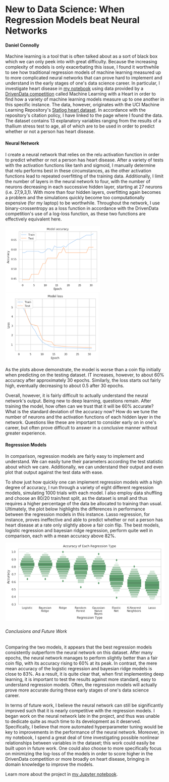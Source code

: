 # New to Data Science: When Regression Models beat Neural Networks
#### Daniel Connolly

Machine learning is a tool that is often talked about as a sort of black box which we can only peek into with great difficulty. Because the increasing complexity of models is only exacerbating this issue, I found it worthwhile to see how traditional regression models of machine learning measured up to more complicated neural networks that can prove hard to implement and understand in the early stages of one's data science career. In particular, I investigate heart disease in [my notebook](https://github.com/djconnolly27/DataScienceProjects/blob/master/project3/project3.ipynb) using data provided by a [DrivenData competition](https://www.drivendata.org/competitions/54/machine-learning-with-a-heart/) called Machine Learning with a Heart in order to find how a variety of machine learning models measure up to one another in this specific instance. The data, however, originates with the UCI Machine Learning Repository's [Statlog heart dataset](http://archive.ics.uci.edu/ml/datasets/Statlog+%28Heart%29). In accordance with the repository's citation policy, I have linked to the page where I found the data. The dataset contains 13 explanatory variables ranging from the results of a thallium stress test to age, all of which are to be used in order to predict whether or not a person has heart disease.

#### Neural Network
I create a neural network that relies on the relu activation function in order to predict whether or not a person has heart disease. After a variety of tests with the activation functions like tanh and sigmoid, I manually determine that relu performs best in these circumstances, as the other activation functions lead to repeated overfitting of the training data. Additionally, I limit the number of layers in the neural network to four, with the number of neurons decreasing in each successive hidden layer, starting at 27 neurons (i.e. 27,9,3,1). With more than four hidden layers, overfitting again becomes a problem and the simulations quickly become too computationally expensive (for my laptop) to be worthwhile. Throughout the network, I use binary-crossentropy as a loss function in accordance with the DrivenData competition's use of a log-loss function, as these two functions are effectively equivalent here.

<img src="acc3.png" width="300"> <img src="loss3.png" width="295">

As the plots above demonstrate, the model is worse than a coin flip initially when predicting on the testing dataset. IT increases, however, to about 60% accuracy after approximately 30 epochs. Similarly, the loss starts out fairly high, eventually decreasing to about 0.5 after 30 epochs.

Overall, however, it is fairly difficult to actually understand the neural network's output. Being new to deep learning, questions remain. After training the model, how often can we trust that it will be 60% accurate? What is the standard deviation of the accuracy now? How do we tune the number of neurons and the activation functions of each hidden layer in the network. Questions like these are important to consider early on in one's career, but often prove difficult to answer in a conclusive manner without greater experience.

#### Regression Models

In comparison, regression models are fairly easy to implement and understand. We can easily tune their parameters according the test statistic about which we care. Additionally, we can understand their output and even plot that output against the test data with ease.

To show just how quickly one can implement regression models with a high degree of accuracy, I run through a variety of eight different regression models, simulating 1000 trials with each model. I also employ data shuffling and choose an 80/20 train/test split, as the dataset is small and thus requires a higher percentage of the data be allocated to training than usual. Ultimately, the plot below highlights the differences in performance between the regression models in this instance. Lasso regression, for instance, proves ineffective and able to predict whether or not a person has heart disease at a rate only slightly above a fair coin flip. The best models, logistic regression and bayesian ridge regression, perform quite well in comparison, each with a mean accuracy above 82%.

<img src="model_accuracies.png" width="600">


###### Conclusions and Future Work

Comparing the  two models, it appears that the best regression models consistently outperform the neural network on this dataset. After many epochs, the neural network manages to perform slightly better than a fair coin flip, with its accuracy rising to 60% at its peak. In contrast, the mere mean accuracy of the logistic regression and bayesian ridge models is close to 83%. As a result, it is quite clear that, when first implementing deep learning, it is important to test the results against more standard, easy to understand regression models. Often, the regression models will actually prove more accurate during these early stages of one's data science career.


In terms of future work, I believe the neural network can still be significantly improved such that it is nearly competitive with the regression models. I began work on the neural network late in the project, and thus was unable to dedicate quite as much time to its development as it deserved. Specifically, I believe that more automated hyperparameter tuning would be key to improvements in the performance of the neural network. Moreover, in my notebook, I spend a great deal of time investigating possible nonlinear relationships between variables in the dataset; this work could easily be built upon in future work. One could also choose to more specifically focus on minimizing the log-loss of the models in order to score higher in the DrivenData competition or more broadly on heart disease, bringing in domain knowledge to improve the models.

Learn more about the project in [my Jupyter notebook](https://github.com/djconnolly27/DataScienceProjects/blob/master/project3/project3.ipynb).
